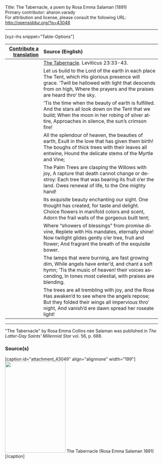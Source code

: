 <html>
<head></head>
<body>
Title: The Tabernacle, a poem by Rosa Emma Salaman (1891)<br />
Primary contributor: aharon.varady<br />
For attribution and license, please consult the following URL: <a href="http://opensiddur.org/?p=43048">http://opensiddur.org/?p=43048</a>
<p />
<hr />

[xyz-ihs snippet="Table-Options"]<table style="margin-left: auto; margin-right: auto;" class="draggable">
<thead><tr><th id="x" style="text-align: right;"><a href="/contribute/upload/">Contribute a translation</a></th><th style="text-align: left;">Source (English)</th></tr></thead>
<tbody>
<tr><td style="vertical-align:top;">
<div class="liturgy" lang="he" style="text-align: right;">

</div></td>

<td style="vertical-align:top;">
<div class="english" lang="en" style="text-align: left;">
<u>The Tabernacle</u>.
<span class="citation">Leviticus 23:33-43.</span>
</div></td></tr>


<tr><td style="vertical-align:top;">
<div class="liturgy" lang="he" style="text-align: right;">

</div></td>

<td style="vertical-align:top;">
<div class="english" lang="en" style="text-align: left;">
Let us build to the Lord of the earth in each place 
The Tent, which His glorious presence will grace.
’Twill be hallowed with light that descends from on high,
Where the prayers and the praises are heard thro’ the sky.
</div></td></tr>


<tr><td style="vertical-align:top;">
<div class="liturgy" lang="he" style="text-align: right;">

</div></td>

<td style="vertical-align:top;">
<div class="english" lang="en" style="text-align: left;">
’Tis the time when the beauty of earth is fulfilled.
And the stars all look down on the Tent that we build;
When the moon in her robing of silver attire,
Approaches in silence, the sun’s crimson fire! 
</div></td></tr>


<tr><td style="vertical-align:top;">
<div class="liturgy" lang="he" style="text-align: right;">

</div></td>

<td style="vertical-align:top;">
<div class="english" lang="en" style="text-align: left;">
All the splendour of heaven, the beauties of earth,
Exult in the love that has given them birth!
The boughs of thick trees with their leaves all entwine,
Hound the delicate stems of the Myrtle and Vine;
</div></td></tr>


<tr><td style="vertical-align:top;">
<div class="liturgy" lang="he" style="text-align: right;">

</div></td>

<td style="vertical-align:top;">
<div class="english" lang="en" style="text-align: left;">
The Palm Trees are clasping the Willows with joy,
A rapture that death cannot change or destroy:
Each tree that was bearing its fruit o’er the land.
Owes renewal of life, to the One mighty hand! 
</div></td></tr>


<tr><td style="vertical-align:top;">
<div class="liturgy" lang="he" style="text-align: right;">

</div></td>

<td style="vertical-align:top;">
<div class="english" lang="en" style="text-align: left;">
Its exquisite beauty enchanting our sight.
One thought has created, for taste and delight.
Choice flowers in manifold colors and scent,
Adorn the frail walls of the gorgeous built tent;
</div></td></tr>


<tr><td style="vertical-align:top;">
<div class="liturgy" lang="he" style="text-align: right;">

</div></td>

<td style="vertical-align:top;">
<div class="english" lang="en" style="text-align: left;">
Where “showers of blessings” from promise divine,
Replete with His mandates, eternally shine!
Now twilight glides gently o’er tree, fruit and flower;
And fragrant the breath of the exquisite bower.
</div></td></tr>


<tr><td style="vertical-align:top;">
<div class="liturgy" lang="he" style="text-align: right;">

</div></td>

<td style="vertical-align:top;">
<div class="english" lang="en" style="text-align: left;">
The lamps that were burning, are fast growing dim,
While angels have enter’d, and chant a soft hymn;
’Tis the music of heaven! their voices ascending,
In tones most celestial, with praises are blending.
</div></td></tr>


<tr><td style="vertical-align:top;">
<div class="liturgy" lang="he" style="text-align: right;">

</div></td>

<td style="vertical-align:top;">
<div class="english" lang="en" style="text-align: left;">
The trees are all trembling with joy, and the Rose 
Has awaken’d to see where the angels repose;
But they folded their wings all impervious thro’ night,
And vanish’d ere dawn spread her roseate light!
</div></td></tr>
</tbody></table>

<hr />

"The Tabernacle" by Rosa Emma Collins née Salaman was published in <em>The Latter-Day Saints' Millennial Star</em> vol. 56, p. 688. 

<h3>Source(s)</h3>

[caption id="attachment_43049" align="alignnone" width="199"]<a href="https://opensiddur.org/wp-content/uploads/2022/03/The-Tabernacle-Rosa-Emma-Salaman-1891.png"><img src="https://opensiddur.org/wp-content/uploads/2022/03/The-Tabernacle-Rosa-Emma-Salaman-1891-199x300.png" alt="" width="199" height="300" class="size-medium wp-image-43049" /></a> The Tabernacle (Rosa Emma Salaman 1891)[/caption]

&nbsp;
</body>
</html>